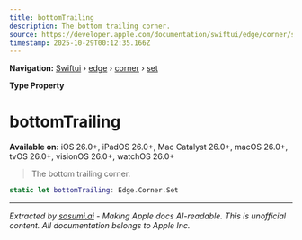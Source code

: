 ```yaml
---
title: bottomTrailing
description: The bottom trailing corner.
source: https://developer.apple.com/documentation/swiftui/edge/corner/set/bottomtrailing
timestamp: 2025-10-29T00:12:35.166Z
---
```


**Navigation:** [Swiftui](/documentation/swiftui) › [edge](/documentation/swiftui/edge) › [corner](/documentation/swiftui/edge/corner) › [set](/documentation/swiftui/edge/corner/set)

**Type Property**

# bottomTrailing

**Available on:** iOS 26.0+, iPadOS 26.0+, Mac Catalyst 26.0+, macOS 26.0+, tvOS 26.0+, visionOS 26.0+, watchOS 26.0+

> The bottom trailing corner.

```swift
static let bottomTrailing: Edge.Corner.Set
```

---

*Extracted by [sosumi.ai](https://sosumi.ai) - Making Apple docs AI-readable.*
*This is unofficial content. All documentation belongs to Apple Inc.*
